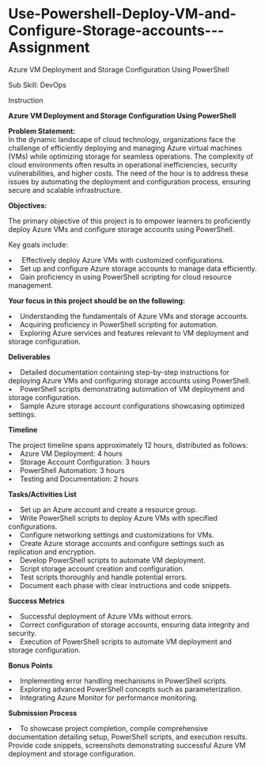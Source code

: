 # Use-Powershell-Deploy-VM-and-Configure-Storage-accounts---Assignment

Azure VM Deployment and Storage Configuration Using PowerShell

Sub Skill: DevOps

Instruction

**Azure VM Deployment and Storage Configuration Using PowerShell**  

**Problem Statement:**  
In the dynamic landscape of cloud technology, organizations face the challenge of efficiently deploying and managing Azure virtual machines (VMs) while optimizing storage for seamless operations. The complexity of cloud environments often results in operational inefficiencies, security vulnerabilities, and higher costs. The need of the hour is to address these issues by automating the deployment and configuration process, ensuring secure and scalable infrastructure.  

**Objectives:**  

The primary objective of this project is to empower learners to proficiently deploy Azure VMs and configure storage accounts using PowerShell.  

Key goals include:  

•     Effectively deploy Azure VMs with customized configurations.  
•    Set up and configure Azure storage accounts to manage data efficiently.  
•    Gain proficiency in using PowerShell scripting for cloud resource management.  

**Your focus in this project should be on the following:**  

•    Understanding the fundamentals of Azure VMs and storage accounts.  
•    Acquiring proficiency in PowerShell scripting for automation.  
•    Exploring Azure services and features relevant to VM deployment and storage configuration.  

**Deliverables**  

•    Detailed documentation containing step-by-step instructions for deploying Azure VMs and configuring storage accounts using PowerShell.  
•    PowerShell scripts demonstrating automation of VM deployment and storage configuration.  
•    Sample Azure storage account configurations showcasing optimized settings.  

**Timeline**  

The project timeline spans approximately 12 hours, distributed as follows:  
•    Azure VM Deployment: 4 hours  
•    Storage Account Configuration: 3 hours  
•    PowerShell Automation: 3 hours  
•    Testing and Documentation: 2 hours  

**Tasks/Activities List**  

•    Set up an Azure account and create a resource group.  
•    Write PowerShell scripts to deploy Azure VMs with specified configurations.  
•    Configure networking settings and customizations for VMs.  
•    Create Azure storage accounts and configure settings such as replication and encryption.  
•    Develop PowerShell scripts to automate VM deployment.  
•    Script storage account creation and configuration.  
•    Test scripts thoroughly and handle potential errors.  
•    Document each phase with clear instructions and code snippets.  

**Success Metrics**  

•    Successful deployment of Azure VMs without errors.  
•    Correct configuration of storage accounts, ensuring data integrity and security.  
•    Execution of PowerShell scripts to automate VM deployment and storage configuration.  

**Bonus Points**  

•    Implementing error handling mechanisms in PowerShell scripts.  
•    Exploring advanced PowerShell concepts such as parameterization.  
•    Integrating Azure Monitor for performance monitoring.  

**Submission Process**  

•    To showcase project completion, compile comprehensive documentation detailing setup, PowerShell scripts, and execution results. Provide code snippets, screenshots demonstrating successful Azure VM deployment and storage configuration.

